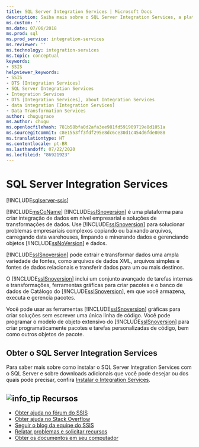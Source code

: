 ```yaml
---
title: SQL Server Integration Services | Microsoft Docs
description: Saiba mais sobre o SQL Server Integration Services, a plataforma da Microsoft para criar integração de dados em nível corporativo e soluções de transformações de dados
ms.custom: ''
ms.date: 07/06/2018
ms.prod: sql
ms.prod_service: integration-services
ms.reviewer: ''
ms.technology: integration-services
ms.topic: conceptual
keywords:
- SSIS
helpviewer_keywords:
- SSIS
- DTS [Integration Services]
- SQL Server Integration Services
- Integration Services
- DTS [Integration Services], about Integration Services
- data integration [Integration Services]
- Data Transformation Services
author: chugugrace
ms.author: chugu
ms.openlocfilehash: 781b58bfa0d2afa3ee981fd591909719e8d1051a
ms.sourcegitcommit: c8e1553ff3fdf295e8dc6ce30d1c454d6fde8088
ms.translationtype: HT
ms.contentlocale: pt-BR
ms.lasthandoff: 07/22/2020
ms.locfileid: "86921923"
---
```

# <a name="sql-server-integration-services"></a>SQL Server Integration Services

[!INCLUDE[sqlserver-ssis](../includes/applies-to-version/sqlserver-ssis.md)]



[!INCLUDE[msCoName](../includes/msconame-md.md)] [!INCLUDE[ssISnoversion](../includes/ssisnoversion-md.md)] é uma plataforma para criar integração de dados em nível empresarial e soluções de transformações de dados. Use [!INCLUDE[ssISnoversion](../includes/ssisnoversion-md.md)] para solucionar problemas empresariais complexos copiando ou baixando arquivos, carregando data warehouses, limpando e minerando dados e gerenciando objetos [!INCLUDE[ssNoVersion](../includes/ssnoversion-md.md)] e dados.

[!INCLUDE[ssISnoversion](../includes/ssisnoversion-md.md)] pode extrair e transformar dados uma ampla variedade de fontes, como arquivos de dados XML, arquivos simples e fontes de dados relacionais e transferir dados para um ou mais destinos.

O [!INCLUDE[ssISnoversion](../includes/ssisnoversion-md.md)] inclui um conjunto avançado de tarefas internas e transformações, ferramentas gráficas para criar pacotes e o banco de dados de Catálogo do [!INCLUDE[ssISnoversion](../includes/ssisnoversion-md.md)], em que você armazena, executa e gerencia pacotes.

Você pode usar as ferramentas [!INCLUDE[ssISnoversion](../includes/ssisnoversion-md.md)] gráficas para criar soluções sem escrever uma única linha de código. Você pode programar o modelo de objeto extensivo do [!INCLUDE[ssISnoversion](../includes/ssisnoversion-md.md)] para criar programaticamente pacotes e tarefas personalizadas de código, bem como outros objetos de pacote.

## <a name="get-sql-server-integration-services"></a>Obter o SQL Server Integration Services

Para saber mais sobre como instalar o SQL Server Integration Services com o SQL Server e sobre downloads adicionais que você pode desejar ou dos quais pode precisar, confira [Instalar o Integration Services](install-windows/install-integration-services.md).

##  <a name="info_tip-resources"></a>![info_tip](../sql-server/media/info-tip.png) Recursos
-   [Obter ajuda no fórum do SSIS](https://social.msdn.microsoft.com/Forums/en-US/home?forum=sqlintegrationservices)
-   [Obter ajuda no Stack Overflow](https://stackoverflow.com/questions/tagged/ssis)  
-   [Seguir o blog da equipe do SSIS](https://blogs.msdn.microsoft.com/ssis/)
-   [Relatar problemas e solicitar recursos](https://feedback.azure.com/forums/908035-sql-server)
-   [Obter os documentos em seu computador](../sql-server/sql-server-help-installation.md)

